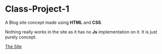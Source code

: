 # Class-Project-1

A Blog site concept made using **HTML** and **CSS**.

Nothing really works in the site as it has no **Js** implementation on it. It is just purely concept.

[The Site](https://kevin-dangol.github.io/class-project-1/)
